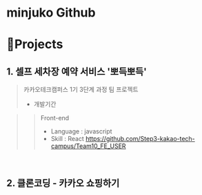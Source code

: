 # minjuko Github

# 📝Projects

## 1.  셀프 세차장 예약 서비스 '뽀득뽀득'

> 카카오테크캠퍼스 1기 3단계 과정 팀 프로젝트 
>
> - 개발기간

>> Front-end
>> - Language : javascript
>> - Skill : React
https://github.com/Step3-kakao-tech-campus/Team10_FE_USER

<br />

## 2. 클론코딩 - 카카오 쇼핑하기


<br />
